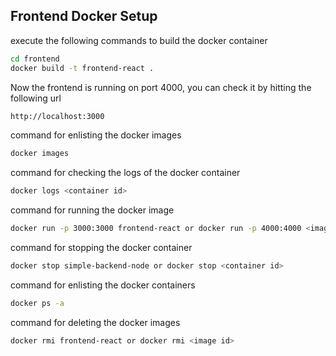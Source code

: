 ## Frontend Docker Setup
execute the following commands to build the docker container
```bash
cd frontend
docker build -t frontend-react .
```

Now the frontend is running on port 4000, you can check it by hitting the following url
```bash
http://localhost:3000
```

command for enlisting the docker images 
```bash
docker images
```

command for checking the logs of the docker container
```bash
docker logs <container id>
```

command for running the docker image
```bash
docker run -p 3000:3000 frontend-react or docker run -p 4000:4000 <image id>
```


command for stopping the docker container
```bash
docker stop simple-backend-node or docker stop <container id>
```

command for enlisting the docker containers 
```bash
docker ps -a
```

command for deleting the docker images 
```bash
docker rmi frontend-react or docker rmi <image id>
```
